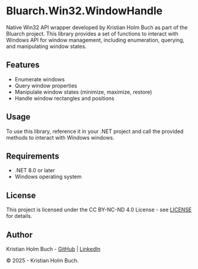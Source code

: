 # Bluarch.Win32.WindowHandle

Native Win32 API wrapper developed by Kristian Holm Buch as part of the Bluarch project.
This library provides a set of functions to interact with Windows API for window management, including enumeration, querying, and manipulating window states.
## Features
- Enumerate windows
- Query window properties
- Manipulate window states (minimize, maximize, restore)
- Handle window rectangles and positions
## Usage
To use this library, reference it in your .NET project and call the provided methods to interact with Windows windows.
## Requirements
- .NET 8.0 or later
- Windows operating system
## License
This project is licensed under the CC BY-NC-ND 4.0 License - see [LICENSE](https://creativecommons.org/licenses/by-nc-nd/4.0/) for details.
## Author
Kristian Holm Buch - [GitHub](https://github.com/krisbuch) | [LinkedIn](https://www.linkedin.com/in/krisbuch/)

© 2025 - Kristian Holm  Buch. 
